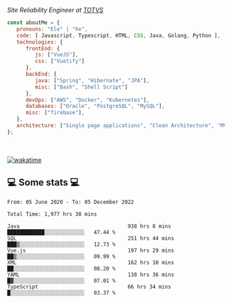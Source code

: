 <p><em>Site Reliability Engineer at <a href="https://www.totvs.com/">TOTVS</a></br>
</em></p>


```javascript
const aboutMe = {
   pronouns: "Ele" | "he",
   code: [ Javascript, Typescript, HTML, CSS, Java, Golang, Python ],
   technologies: {
      frontEnd: {
         js: ["VueJS"],
         css: ["Vuetify"]
      },
      backEnd: {
         java: ["Spring", "Hibernate", "JPA"],
         misc: ["Bash", "Shell Script"]
      },
      devOps: ["AWS", "Docker", "Kubernetes"],
      databases: ["Oracle", "PostgreSQL", "MySQL"],
      misc: ["firebase"],
   },
   architecture: ["Single page applications", "Clean Architecture", "MVC", "Microservices"],
};
```
</br></br>
[![wakatime](https://wakatime.com/badge/user/a3a8ed06-d304-4d6b-bc86-4adc418cdea7.svg)](https://wakatime.com/@a3a8ed06-d304-4d6b-bc86-4adc418cdea7)
<h2>💻 Some stats 💻</h2>

<!--START_SECTION:waka-->

```text
From: 05 June 2020 - To: 05 December 2022

Total Time: 1,977 hrs 38 mins

Java                                   938 hrs 8 mins  ████████████░░░░░░░░░░░░░   47.44 %
SQL                                    251 hrs 44 mins ███▒░░░░░░░░░░░░░░░░░░░░░   12.73 %
Vue.js                                 197 hrs 29 mins ██▒░░░░░░░░░░░░░░░░░░░░░░   09.99 %
XML                                    162 hrs 10 mins ██░░░░░░░░░░░░░░░░░░░░░░░   08.20 %
YAML                                   138 hrs 36 mins █▓░░░░░░░░░░░░░░░░░░░░░░░   07.01 %
TypeScript                             66 hrs 34 mins  █░░░░░░░░░░░░░░░░░░░░░░░░   03.37 %
```

<!--END_SECTION:waka-->
